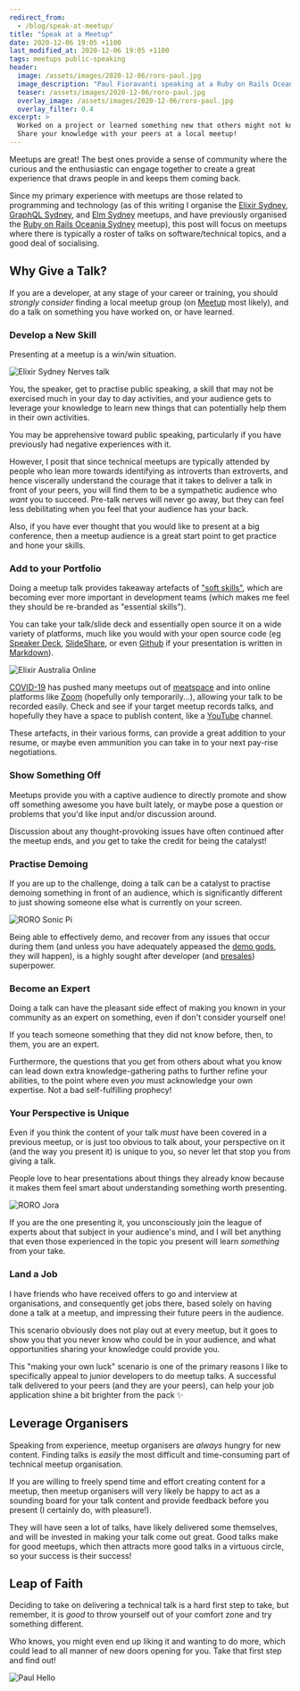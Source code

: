 ```yaml
---
redirect_from:
  - /blog/speak-at-meetup/
title: "Speak at a Meetup"
date: 2020-12-06 19:05 +1100
last_modified_at: 2020-12-06 19:05 +1100
tags: meetups public-speaking
header:
  image: /assets/images/2020-12-06/roro-paul.jpg
  image_description: "Paul Fioravanti speaking at a Ruby on Rails Oceania Sydney meetup"
  teaser: /assets/images/2020-12-06/roro-paul.jpg
  overlay_image: /assets/images/2020-12-06/roro-paul.jpg
  overlay_filter: 0.4
excerpt: >
  Worked on a project or learned something new that others might not know about?
  Share your knowledge with your peers at a local meetup!
---
```


Meetups are great! The best ones provide a sense of community where the curious
and the enthusiastic can engage together to create a great experience that draws
people in and keeps them coming back.

Since my primary experience with meetups are those related to programming and
technology (as of this writing I organise the [Elixir Sydney][],
[GraphQL Sydney][], and [Elm Sydney][] meetups, and have previously organised
the [Ruby on Rails Oceania Sydney][] meetup), this post will focus on meetups
where there is typically a roster of talks on software/technical topics, and a
good deal of socialising.

## Why Give a Talk?

If you are a developer, at any stage of your career or training, you should
_strongly consider_ finding a local meetup group (on [Meetup][] most likely),
and do a talk on something you have worked on, or have learned.

### Develop a New Skill

Presenting at a meetup is a win/win situation.

![Elixir Sydney Nerves talk][]

You, the speaker, get to practise public speaking, a skill that may not be
exercised much in your day to day activities, and your audience gets to leverage
your knowledge to learn new things that can potentially help them in their own
activities.

You may be apprehensive toward public speaking, particularly if you have
previously had negative experiences with it.

However, I posit that since technical meetups are typically attended by people
who lean more towards identifying as introverts than extroverts, and hence
viscerally understand the courage that it takes to deliver a talk in front of
your peers, you will find them to be a sympathetic audience who _want_ you to
succeed. Pre-talk nerves will never go away, but they can feel less debilitating
when you feel that your audience has your back.

Also, if you have ever thought that you would like to present at a big
conference, then a meetup audience is a great start point to get practice and
hone your skills.

### Add to your Portfolio

Doing a meetup talk provides takeaway artefacts of ["soft skills"][], which are
becoming ever more important in development teams (which makes me feel they
should be re-branded as "essential skills").

You can take your talk/slide deck and essentially open source it on a wide
variety of platforms, much like you would with your open source code (eg
[Speaker Deck][], [SlideShare][], or even [Github][] if your presentation is
written in [Markdown][]).

![Elixir Australia Online][]

[COVID-19][] has pushed many meetups out of [meatspace][] and into online
platforms like [Zoom][] (hopefully only temporarily...), allowing your talk to
be recorded easily. Check and see if your target meetup records talks, and
hopefully they have a space to publish content, like a [YouTube][] channel.

These artefacts, in their various forms, can provide a great addition to your
resume, or maybe even ammunition you can take in to your next pay-rise
negotiations.

### Show Something Off

Meetups provide you with a captive audience to directly promote and show off
something awesome you have built lately, or maybe pose a question or problems
that you'd like input and/or discussion around.

Discussion about any thought-provoking issues have often continued after the
meetup ends, and _you_ get to take the credit for being the catalyst!

### Practise Demoing

If you are up to the challenge, doing a talk can be a catalyst to practise
demoing something in front of an audience, which is significantly different to
just showing someone else what is currently on your screen.

![RORO Sonic Pi][]

Being able to effectively demo, and recover from any issues that occur during
them (and unless you have adequately appeased the [demo gods][], they will
happen), is a highly sought after developer (and [presales][]) superpower.

### Become an Expert

Doing a talk can have the pleasant side effect of making you known in your
community as an expert on something, even if don't consider yourself one!

If you teach someone something that they did not know before, then, to them, you
are an expert.

Furthermore, the questions that you get from others about what you know can lead
down extra knowledge-gathering paths to further refine your abilities, to the
point where even _you_ must acknowledge your own expertise. Not a bad
self-fulfilling prophecy!

### Your Perspective is Unique

Even if you think the content of your talk _must_ have been covered in a previous
meetup, or is just too obvious to talk about, your perspective on it (and the
way you present it) is unique to you, so never let that stop you from giving a
talk.

People love to hear presentations about things they already know because
it makes them feel smart about understanding something worth presenting.

![RORO Jora][]

If you are the one presenting it, you unconsciously join the league of experts
about that subject in your audience's mind, and I will bet anything that even
those experienced in the topic you present will learn _something_ from your
take.

### Land a Job

I have friends who have received offers to go and interview at organisations,
and consequently get jobs there, based solely on having done a talk at a meetup,
and impressing their future peers in the audience.

This scenario obviously does not play out at every meetup, but it goes to show
you that you never know who could be in your audience, and what opportunities
sharing your knowledge could provide you.

This "making your own luck" scenario is one of the primary reasons I
like to specifically appeal to junior developers to do meetup talks. A
successful talk delivered to your peers (and they are your peers), can help
your job application shine a bit brighter from the pack :sparkles:

## Leverage Organisers

Speaking from experience, meetup organisers are _always_ hungry for new content.
Finding talks is _easily_ the most difficult and time-consuming part of
technical meetup organisation.

If you are willing to freely spend time and effort creating content for a
meetup, then meetup organisers will very likely be happy to act as a sounding
board for your talk content and provide feedback before you present (I certainly
do, with pleasure!).

They will have seen a lot of talks, have likely delivered some themselves, and
will be invested in making your talk come out great. Good talks make for good
meetups, which then attracts more good talks in a virtuous circle, so your
success is their success!

## Leap of Faith

Deciding to take on delivering a technical talk is a hard first step to take,
but remember, it is _good_ to throw yourself out of your comfort zone and try
something different.

Who knows, you might even end up liking it and wanting to do more, which could
lead to all manner of new doors opening for you. Take that first step and find
out!

![Paul Hello][]

[COVID-19]: https://en.wikipedia.org/wiki/Coronavirus_disease_2019
[demo gods]: http://www2.rdrop.com/~paulmck/DemoGods/
[Elixir Australia Online]: /assets/images/2020-12-06/elixir-australia.jpg
[Elixir Sydney]: https://www.meetup.com/elixir-sydney
[Elixir Sydney Nerves talk]: /assets/images/2020-12-06/elixir-sydney.jpg
[Elm Sydney]: https://www.meetup.com/Sydney-Elm-Meetup/
[Github]: https://github.com/
[GraphQL Sydney]: https://www.meetup.com/GraphQL-Sydney/
[Markdown]: https://daringfireball.net/projects/markdown/syntax
[meatspace]: https://en.wiktionary.org/wiki/meatspace
[Meetup]: https://www.meetup.com/
[Paul Hello]: /assets/images/2020-12-06/paul-hello.jpg
[presales]: https://en.wikipedia.org/wiki/Presales
[RORO Jora]: /assets/images/2020-12-06/roro-jora.jpg
[RORO Sonic Pi]: /assets/images/2020-12-06/roro-sonic-pi.jpg
[Ruby on Rails Oceania Sydney]: https://www.meetup.com/Ruby-On-Rails-Oceania-Sydney/
[SlideShare]: https://www.slideshare.net/
["soft skills"]: https://www.thebalancecareers.com/what-are-soft-skills-2060852
[Speaker Deck]: https://speakerdeck.com/
[YouTube]: https://www.youtube.com/
[Zoom]: https://zoom.us/
